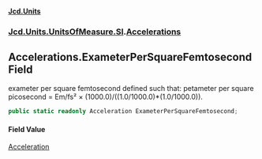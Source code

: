 #### [Jcd.Units](index.md 'index')
### [Jcd.Units.UnitsOfMeasure.SI](Jcd.Units.UnitsOfMeasure.SI.md 'Jcd.Units.UnitsOfMeasure.SI').[Accelerations](Accelerations.md 'Jcd.Units.UnitsOfMeasure.SI.Accelerations')

## Accelerations.ExameterPerSquareFemtosecond Field

exameter per square femtosecond defined such that: petameter per square picosecond = Em/fs² ×
(1000.0)/((1.0/1000.0)*(1.0/1000.0)).

```csharp
public static readonly Acceleration ExameterPerSquareFemtosecond;
```

#### Field Value
[Acceleration](Acceleration.md 'Jcd.Units.UnitTypes.Acceleration')